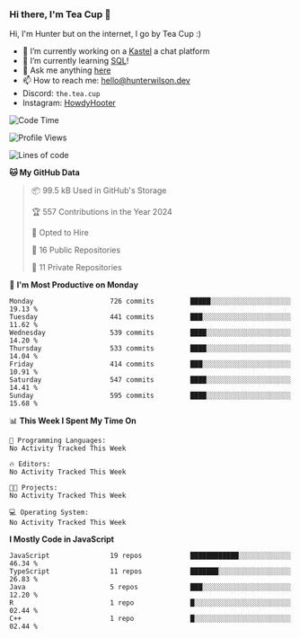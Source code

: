 ### Hi there, I'm Tea Cup 👋 

Hi, I'm Hunter but on the internet, I go by Tea Cup :)

- 🔭 I’m currently working on a [Kastel](https://github.com/KastelApp) a chat platform
- 🌱 I’m currently learning [SQL](https://github.com/TheTeaCup/CIS-3750)!
- 💬 Ask me anything [here](https://github.com/TheTeaCup/TheTeaCup/issues)
- 📫 How to reach me: [hello@hunterwilson.dev](mailto:hello@hunterwilson.dev)
- Discord: `the.tea.cup`
- Instagram: [HowdyHooter](https://instagram.com/HowdyHooter)

<!--START_SECTION:waka-->
![Code Time](http://img.shields.io/badge/Code%20Time-593%20hrs%2040%20mins-blue)

![Profile Views](http://img.shields.io/badge/Profile%20Views-4-blue)

![Lines of code](https://img.shields.io/badge/From%20Hello%20World%20I%27ve%20Written-1.4%20million%20lines%20of%20code-blue)

**🐱 My GitHub Data** 

> 📦 99.5 kB Used in GitHub's Storage 
 > 
> 🏆 557 Contributions in the Year 2024
 > 
> 💼 Opted to Hire
 > 
> 📜 16 Public Repositories 
 > 
> 🔑 11 Private Repositories 
 > 
📅 **I'm Most Productive on Monday** 

```text
Monday                   726 commits         █████░░░░░░░░░░░░░░░░░░░░   19.13 % 
Tuesday                  441 commits         ███░░░░░░░░░░░░░░░░░░░░░░   11.62 % 
Wednesday                539 commits         ████░░░░░░░░░░░░░░░░░░░░░   14.20 % 
Thursday                 533 commits         ████░░░░░░░░░░░░░░░░░░░░░   14.04 % 
Friday                   414 commits         ███░░░░░░░░░░░░░░░░░░░░░░   10.91 % 
Saturday                 547 commits         ████░░░░░░░░░░░░░░░░░░░░░   14.41 % 
Sunday                   595 commits         ████░░░░░░░░░░░░░░░░░░░░░   15.68 % 
```


📊 **This Week I Spent My Time On** 

```text
💬 Programming Languages: 
No Activity Tracked This Week

🔥 Editors: 
No Activity Tracked This Week

🐱‍💻 Projects: 
No Activity Tracked This Week

💻 Operating System: 
No Activity Tracked This Week
```

**I Mostly Code in JavaScript** 

```text
JavaScript               19 repos            ████████████░░░░░░░░░░░░░   46.34 % 
TypeScript               11 repos            ███████░░░░░░░░░░░░░░░░░░   26.83 % 
Java                     5 repos             ███░░░░░░░░░░░░░░░░░░░░░░   12.20 % 
R                        1 repo              █░░░░░░░░░░░░░░░░░░░░░░░░   02.44 % 
C++                      1 repo              █░░░░░░░░░░░░░░░░░░░░░░░░   02.44 % 
```




<!--END_SECTION:waka-->
